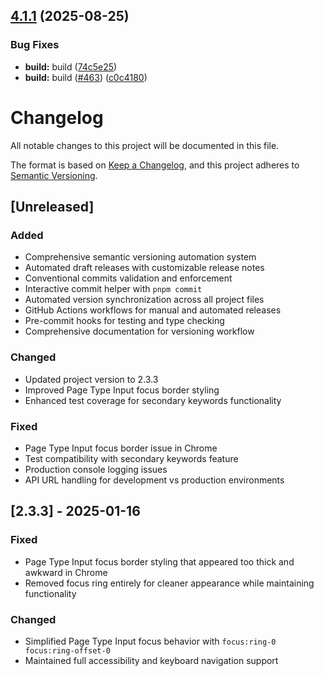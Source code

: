 ## [4.1.1](https://github.com/die-Manufaktur/AI-SEO-Copilot-for-Webflow/compare/v4.1.0...v4.1.1) (2025-08-25)

### Bug Fixes

* **build:** build ([74c5e25](https://github.com/die-Manufaktur/AI-SEO-Copilot-for-Webflow/commit/74c5e2595170d6dd01129ca00816524b0d7c1aec))
* **build:** build ([#463](https://github.com/die-Manufaktur/AI-SEO-Copilot-for-Webflow/issues/463)) ([c0c4180](https://github.com/die-Manufaktur/AI-SEO-Copilot-for-Webflow/commit/c0c4180f249a7d0a89ee00e07816322557335b69))

# Changelog

All notable changes to this project will be documented in this file.

The format is based on [Keep a Changelog](https://keepachangelog.com/en/1.0.0/),
and this project adheres to [Semantic Versioning](https://semver.org/spec/v2.0.0.html).

## [Unreleased]

### Added
- Comprehensive semantic versioning automation system
- Automated draft releases with customizable release notes
- Conventional commits validation and enforcement
- Interactive commit helper with `pnpm commit`
- Automated version synchronization across all project files
- GitHub Actions workflows for manual and automated releases
- Pre-commit hooks for testing and type checking
- Comprehensive documentation for versioning workflow

### Changed
- Updated project version to 2.3.3
- Improved Page Type Input focus border styling
- Enhanced test coverage for secondary keywords functionality

### Fixed
- Page Type Input focus border issue in Chrome
- Test compatibility with secondary keywords feature
- Production console logging issues
- API URL handling for development vs production environments

## [2.3.3] - 2025-01-16

### Fixed
- Page Type Input focus border styling that appeared too thick and awkward in Chrome
- Removed focus ring entirely for cleaner appearance while maintaining functionality

### Changed
- Simplified Page Type Input focus behavior with `focus:ring-0 focus:ring-offset-0`
- Maintained full accessibility and keyboard navigation support
